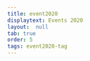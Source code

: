 ```yaml
---
title: event2020
displaytext: Events 2020
layout:  null
tab: true
order: 5
tags: event2020-tag
---
```


